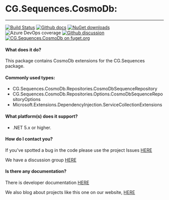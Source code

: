 # CG.Sequences.CosmoDb: 
---
[![Build Status](https://dev.azure.com/codegator/CG.Sequences.CosmoDb/_apis/build/status/CodeGator.CG.Sequences.CosmoDb?branchName=main)](https://dev.azure.com/codegator/CG.Sequences.CosmoDb/_build/latest?definitionId=38&branchName=main)
[![Github docs](https://img.shields.io/static/v1?label=Documentation&message=online&color=blue)](https://codegator.github.io/CG.Sequences.CosmoDb/index.html)
[![NuGet downloads](https://img.shields.io/nuget/dt/CG.Sequences.CosmoDb.svg?style=flat)](https://nuget.org/packages/CG.Sequences.CosmoDb)
![Azure DevOps coverage](https://img.shields.io/azure-devops/coverage/codegator/CG.Sequences.CosmoDb/38)
[![Github discussion](https://img.shields.io/badge/Discussion-online-blue)](https://github.com/CodeGator/CG.Sequences.CosmoDb/discussions)
[![CG.Sequences.CosmoDb on fuget.org](https://www.fuget.org/packages/CG.Sequences.CosmoDb/badge.svg)](https://www.fuget.org/packages/CG.Sequences.CosmoDb)

#### What does it do?
This package contains CosmoDb extensions for the CG.Sequences package.

#### Commonly used types:
* CG.Sequences.CosmoDb.Repositories.CosmoDbSequenceRepository
* CG.Sequences.CosmoDb.Repositories.Options.CosmoDbSequenceRepositoryOptions
* Microsoft.Extensions.DependencyInjection.ServiceCollectionExtensions

#### What platform(s) does it support?
* .NET 5.x or higher.

#### How do I contact you?
If you've spotted a bug in the code please use the project Issues [HERE](https://github.com/CodeGator/CG.Sequences.CosmoDb/issues)

We have a discussion group [HERE](https://github.com/CodeGator/CG.Sequences.CosmoDb/discussions)

#### Is there any documentation?
There is developer documentation [HERE](https://codegator.github.io/CG.Sequences.CosmoDb/)

We also blog about projects like this one on our website, [HERE](http://www.codegator.com)
